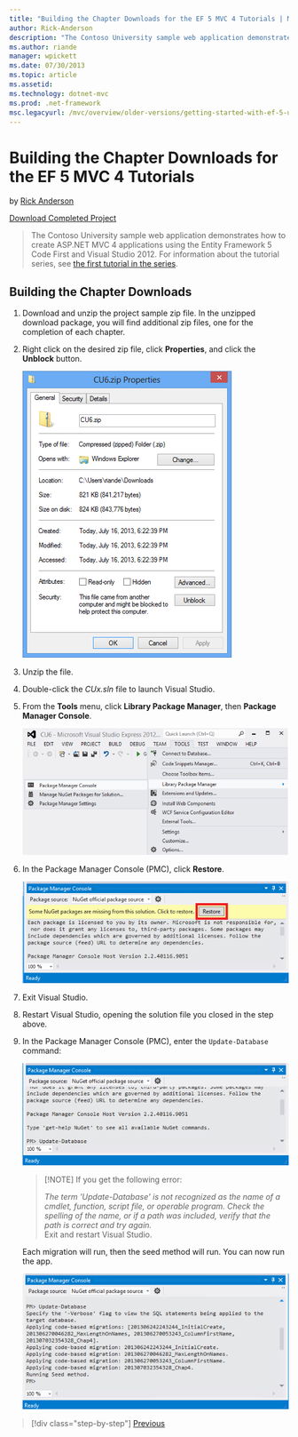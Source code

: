 ```yaml
---
title: "Building the Chapter Downloads for the EF 5 MVC 4 Tutorials | Microsoft Docs"
author: Rick-Anderson
description: "The Contoso University sample web application demonstrates how to create ASP.NET MVC 4 applications using the Entity Framework 5 Code First and Visual Studio..."
ms.author: riande
manager: wpickett
ms.date: 07/30/2013
ms.topic: article
ms.assetid: 
ms.technology: dotnet-mvc
ms.prod: .net-framework
msc.legacyurl: /mvc/overview/older-versions/getting-started-with-ef-5-using-mvc-4/building-the-ef5-mvc4-chapter-downloads
---
```

Building the Chapter Downloads for the EF 5 MVC 4 Tutorials
====================
by [Rick Anderson](https://github.com/Rick-Anderson)

[Download Completed Project](http://code.msdn.microsoft.com/Getting-Started-with-dd0e2ed8)

> The Contoso University sample web application demonstrates how to create ASP.NET MVC 4 applications using the Entity Framework 5 Code First and Visual Studio 2012. For information about the tutorial series, see [the first tutorial in the series](creating-an-entity-framework-data-model-for-an-asp-net-mvc-application.md).


## Building the Chapter Downloads

1. Download and unzip the  project sample zip file. In the unzipped download package, you will find additional zip files, one for the completion of each chapter.
2. Right click on the desired zip file, click **Properties**, and click the **Unblock** button.  
  
    ![](building-the-ef5-mvc4-chapter-downloads/_static/image1.png)
3. Unzip the file.
4. Double-click the *CUx.sln* file to launch Visual Studio.
5. From the **Tools** menu, click **Library Package Manager**, then **Package Manager Console**.  
  
    ![](building-the-ef5-mvc4-chapter-downloads/_static/image2.png)
6. In the Package Manager Console (PMC), click **Restore**.  
  
    ![](building-the-ef5-mvc4-chapter-downloads/_static/image3.png)
7. Exit Visual Studio.
8. Restart Visual Studio, opening the solution file you closed in the step above.
9. In the Package Manager Console (PMC), enter the `Update-Database` command:  
  
    ![](building-the-ef5-mvc4-chapter-downloads/_static/image4.png)  

    > [!NOTE] If you get the following error:  
    >   
    >  *The term 'Update-Database' is not recognized as the name of a cmdlet, function, script file, or operable program. Check the spelling of the name, or if a path was included, verify that the path is correct and try again.*  
    > Exit and restart Visual Studio.

    Each migration will run, then the seed method will run. You can now run the app.

    ![](building-the-ef5-mvc4-chapter-downloads/_static/image5.png)

>[!div class="step-by-step"] [Previous](advanced-entity-framework-scenarios-for-an-mvc-web-application.md)